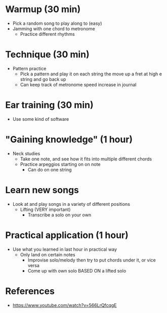 # Warmup (30 min)
- Pick a random song to play along to (easy)
- Jamming with one chord to metronome
	- Practice different rhythms
# Technique (30 min)
- Pattern practice
	- Pick a pattern and play it on each string the move up a fret at high e string and go back up
	- Can keep track of metronome speed increase in journal
# Ear training (30 min)
- Use some kind of software
# "Gaining knowledge" (1 hour)
- Neck studies
	- Take one note, and see how it fits into multiple different chords
	- Practice arpeggios starting on on note
		- Can do on one string
# Learn new songs
* Look at and play songs in a variety of different positions
	* Lifting (VERY important)
		* Transcribe a solo on your own
# Practical application (1 hour)
* Use what you learned in last hour in practical way
	* Only land on certain notes
		* Improvise solo/melody then try to put chords under it, or vice versa
		* Come up with own solo BASED ON a lifted solo

# References
- https://www.youtube.com/watch?v=566LrQfcqgE